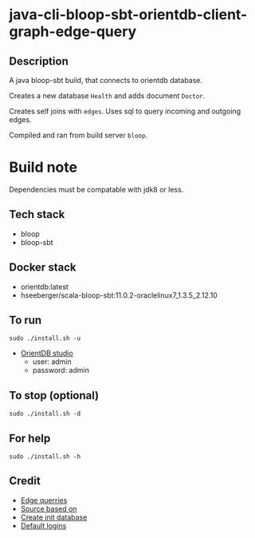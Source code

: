 # java-cli-bloop-sbt-orientdb-client-graph-edge-query

## Description
A java bloop-sbt build, that connects to orientdb database.

Creates a new database `Health` and adds document `Doctor`.

Creates self joins with `edges`. Uses sql to query incoming
and outgoing edges.

Compiled and ran from build server `bloop`.

# Build note
Dependencies must be compatable with jdk8 or less.

## Tech stack
- bloop
- bloop-sbt

## Docker stack
- orientdb:latest
- hseeberger/scala-bloop-sbt:11.0.2-oraclelinux7_1.3.5_2.12.10

## To run
`sudo ./install.sh -u`
- [OrientDB studio](http://localhost:2480/studio/index.html)
  - user: admin
  - password: admin

## To stop (optional)
`sudo ./install.sh -d`

## For help
`sudo ./install.sh -h`

## Credit
- [Edge querries](https://stackoverflow.com/questions/49798428/orientdb-query-for-getting-all-vertices-connected-by-edge-of-specyfic-type)
- [Source based on](https://gist.github.com/Jaquitori/b9158b0979a8f815c5270cff0e785b00)
- [Create init database](https://orientdb.com/docs/last/java/Document-API-Database.html)
- [Default logins](https://orientdb.com/docs/last/java/Document-API-Database.html)
